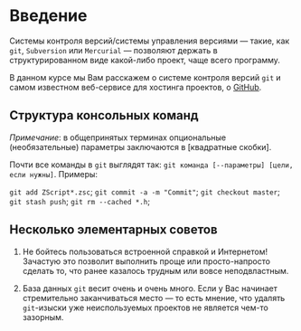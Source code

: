 # Введение

Системы контроля версий/системы управления версиями — такие, как `git`, `Subversion` или `Mercurial` — позволяют 
держать в структурированном виде какой-либо проект, чаще всего программу.

В данном курсе мы Вам расскажем о системе контроля версий `git` и самом известном веб-сервисе для хостинга 
проектов, о [GitHub](https://github.com/).


## Структура консольных команд

_Примечание_: в общепринятых терминах опциональные (необязательные) параметры заключаются в [квадратные скобки].

Почти все команды в `git` выглядят так: `git команда [--параметры] [цели, если нужны]`. Примеры:

`git add ZScript*.zsc`;
`git commit -a -m "Commit"`;
`git checkout master`;
`git stash push`;
`git rm --cached *.h`;


## Несколько элементарных советов

1) Не бойтесь пользоваться встроенной справкой и Интернетом! Зачастую это позволит выполнить проще или просто-напросто 
сделать то, что ранее казалось трудным или вовсе неподвластным.

2) База данных `git` весит очень и очень много. Если у Вас начинает стремительно заканчиваться место — то есть мнение, 
что удалять `git`-изыски уже неиспользуемых проектов не является чем-то зазорным.
